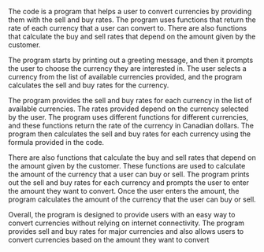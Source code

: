 The code is a program that helps a user to convert currencies by providing them with the sell and buy rates. The program uses functions that return the rate of each currency that a user can convert to. There are also functions that calculate the buy and sell rates that depend on the amount given by the customer.

The program starts by printing out a greeting message, and then it prompts the user to choose the currency they are interested in. The user selects a currency from the list of available currencies provided, and the program calculates the sell and buy rates for the currency.

The program provides the sell and buy rates for each currency in the list of available currencies. The rates provided depend on the currency selected by the user. The program uses different functions for different currencies, and these functions return the rate of the currency in Canadian dollars. The program then calculates the sell and buy rates for each currency using the formula provided in the code.

There are also functions that calculate the buy and sell rates that depend on the amount given by the customer. These functions are used to calculate the amount of the currency that a user can buy or sell. The program prints out the sell and buy rates for each currency and prompts the user to enter the amount they want to convert. Once the user enters the amount, the program calculates the amount of the currency that the user can buy or sell.

Overall, the program is designed to provide users with an easy way to convert currencies without relying on internet connectivity. The program provides sell and buy rates for major currencies and also allows users to convert currencies based on the amount they want to convert

